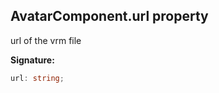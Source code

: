 
## AvatarComponent.url property

url of the vrm file

**Signature:**

```typescript
url: string;
```
